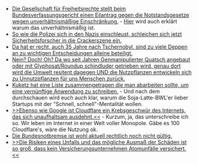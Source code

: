 * [Die Gesellschaft für Freiheitsrechte stellt beim Bundesverfassungsgericht einen Eilantrag gegen die Notstandsgesetze wegen unverhältnismäßige Einschränkung.](https://freiheitsrechte.org/pm-ausgangssperren/) - [Hier](https://freiheitsrechte.org/faq-ausgangssperren/) wird auch erklärt warum das unverhältnismäßig ist.
* [So wie die Polizei sich in den Nazis einschleust, schleichen sich jetzt Sicherheitsforscher in die Crackerszene ein.](https://www.borncity.com/blog/2021/04/25/sicherheitsforscher-dringen-in-struktur-einer-ransomware-gruppe-ein/)
* [Da hat er recht, auch 35 Jahre nach Tschernobyl, sind zu viele Deppen an zu wichtigen Entscheidungen alleine beteiligt.](https://tuxproject.de/blog/2021/04/nichts-gelernt-35-jahre-idiotie/)
* [Nein? Doch! Oh? Da wo seit Jahren Genmanipulierter Quatsch angebaut oder mit Glyphosat/Roundup schindluder getrieben wird, genau dort wird die Umwelt resitent dagegen UND die Nutzpflanzen entwickeln sich zu Unnutzpflanzen für uns Menschen zurück.](https://netzfrauen.org/2021/04/26/bayermonsanto-11/)
* [Kuketz hat eine Liste zusammengetragen die man abarbeiten sollte, um eine vernünftige Anwendung zu schreiben.](https://www.kuketz-blog.de/android-security-checkliste-fuer-sichere-app-entwicklung/) - Und nach dem durchschauen wird euch auch klar, warum die Soja-Latte-BWL'er lieber Startups mit der "Schnell, schnell"-Mentalität wollen.
* [>>Ebenso wie Google ist Cloudflare ein Krebsgeschwür des Internets, das sich unaufhaltsam ausdehnt.<<](https://www.kuketz-blog.de/the-great-cloudwall-weshalb-cloudflare-ein-krebsgeschwuer-ist/) - Kurzum, ja, das unterschreibe ich so. Wir leben im Internet in einer Welt voller Monopole. Gäbe es 100 Cloudflare's, wäre die Nutzung ok.
* [Die Bundesnotbremse ist wohl aktuell rechtlich noch nicht gültig.](https://verfassungsblog.de/die-bundesnotbremse-ist-nicht-zustande-gekommen/)
* [>>Die Risiken eines Unfalls und das mögliche Ausmaß der Schäden ist so groß, dass kein Versicherungsunternehmen Atomunfälle versichert.<<](https://www.sonnenseite.com/de/umwelt/leben-mit-strahlung-und-angst/)
